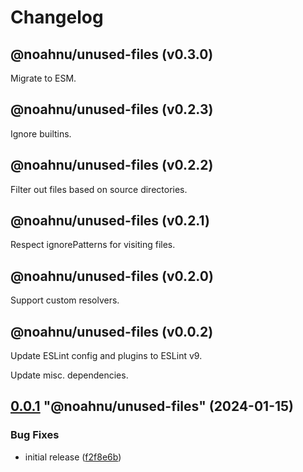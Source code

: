 # Changelog

<!-- MONOWEAVE:BELOW -->

## @noahnu/unused-files (v0.3.0) <a name="0.3.0"></a>

Migrate to ESM.



## @noahnu/unused-files (v0.2.3) <a name="0.2.3"></a>

Ignore builtins.



## @noahnu/unused-files (v0.2.2) <a name="0.2.2"></a>

Filter out files based on source directories.



## @noahnu/unused-files (v0.2.1) <a name="0.2.1"></a>

Respect ignorePatterns for visiting files.



## @noahnu/unused-files (v0.2.0) <a name="0.2.0"></a>

Support custom resolvers.



## @noahnu/unused-files (v0.0.2) <a name="0.0.2"></a>

Update ESLint config and plugins to ESLint v9.

Update misc. dependencies.



## [0.0.1](https://github.com/noahnu/nodejs-tools/compare/@noahnu/unused-files@0.0.0...@noahnu/unused-files@0.0.1) "@noahnu/unused-files" (2024-01-15)<a name="0.0.1"></a>

### Bug Fixes

* initial release ([f2f8e6b](https://github.com/noahnu/nodejs-tools/commits/f2f8e6b))


